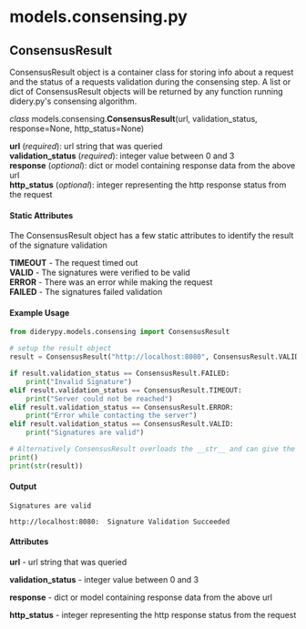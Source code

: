 # models.consensing.py

## ConsensusResult

ConsensusResult object is a container class for storing info about a request and the status of a requests validation during the consensing step. A list or dict of ConsensusResult objects will be returned by any function running didery.py's consensing algorithm.

_class_ models.consensing.**ConsensusResult**(url, validation_status, response=None, http_status=None)

**url** (_required_): url string that was queried     
**validation_status** (_required_): integer value between 0 and 3  
**response** (_optional_): dict or model containing response data from the above url  
**http_status** (_optional_): integer representing the http response status from the request

#### Static Attributes

The ConsensusResult object has a few static attributes to identify the result of the signature validation 

**TIMEOUT** - The request timed out  
**VALID** - The signatures were verified to be valid  
**ERROR** - There was an error while making the request  
**FAILED** - The signatures failed validation  

#### Example Usage
```python
from diderypy.models.consensing import ConsensusResult

# setup the result object
result = ConsensusResult("http://localhost:8080", ConsensusResult.VALID)

if result.validation_status == ConsensusResult.FAILED:
    print("Invalid Signature")
elif result.validation_status == ConsensusResult.TIMEOUT:
    print("Server could not be reached")
elif result.validation_status == ConsensusResult.ERROR:
    print("Error while contacting the server")
elif result.validation_status == ConsensusResult.VALID:
    print("Signatures are valid")

# Alternatively ConsensusResult overloads the __str__ and can give the same result as above
print()
print(str(result))
```

#### Output
```
Signatures are valid

http://localhost:8080:	Signature Validation Succeeded
```

#### Attributes
**url** - url string that was queried     

**validation_status** - integer value between 0 and 3  

**response** - dict or model containing response data from the above url  

**http_status** - integer representing the http response status from the request
